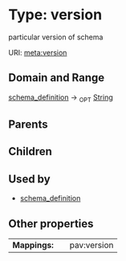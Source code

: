 
# Type: version


particular version of schema

URI: [meta:version](https://w3id.org/biolink/biolinkml/meta/version)


## Domain and Range

[schema_definition](schema_definition.md) ->  <sub>OPT</sub> [String](type/String.md)

## Parents


## Children


## Used by

 * [schema_definition](schema_definition.md)

## Other properties

|  |  |  |
| --- | --- | --- |
| **Mappings:** | | pav:version |

